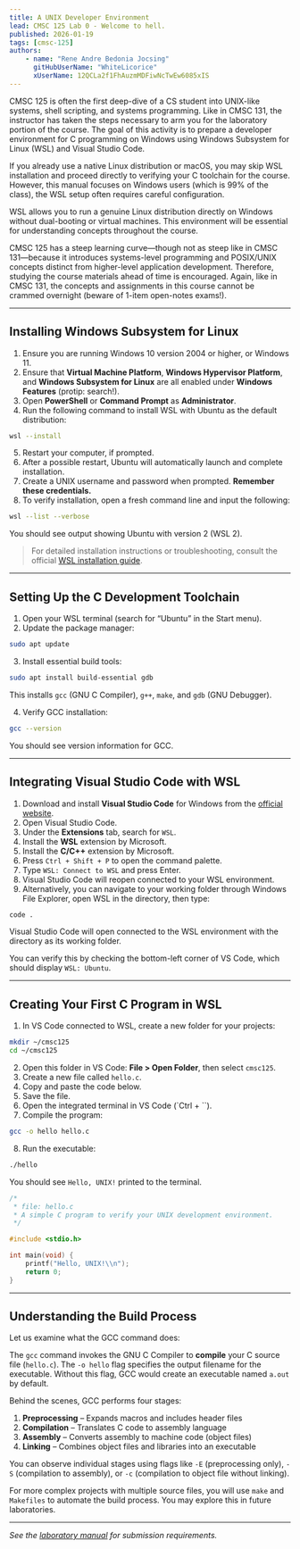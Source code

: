 ```yaml
---
title: A UNIX Developer Environment
lead: CMSC 125 Lab 0 - Welcome to hell.
published: 2026-01-19
tags: [cmsc-125]
authors:
    - name: "Rene Andre Bedonia Jocsing"
      gitHubUserName: "WhiteLicorice"
      xUserName: 12QCLa2f1FhAuzmMDFiwNcTwEw6085xIS
---
```


CMSC 125 is often the first deep-dive of a CS student into UNIX-like systems, shell scripting, and systems programming. Like in CMSC 131, the instructor has taken the steps necessary to arm you for the laboratory portion of the course. The goal of this activity is to prepare a developer environment for C programming on Windows using Windows Subsystem for Linux (WSL) and Visual Studio Code.

If you already use a native Linux distribution or macOS, you may skip WSL installation and proceed directly to verifying your C toolchain for the course. However, this manual focuses on Windows users (which is 99% of the class), the WSL setup often requires careful configuration.

WSL allows you to run a genuine Linux distribution directly on Windows without dual-booting or virtual machines. This environment will be essential for understanding concepts throughout the course.

CMSC 125 has a steep learning curve—though not as steep like in CMSC 131—because it introduces systems-level programming and POSIX/UNIX concepts distinct from higher-level application development. Therefore, studying the course materials ahead of time is encouraged. Again, like in CMSC 131, the concepts and assignments in this course cannot be crammed overnight (beware of 1-item open-notes exams!).

---

## Installing Windows Subsystem for Linux

1. Ensure you are running Windows 10 version 2004 or higher, or Windows 11.  
2. Ensure that **Virtual Machine Platform**, **Windows Hypervisor Platform**, and **Windows Subsystem for Linux** are all enabled under **Windows Features** (protip: search!).  
3. Open **PowerShell** or **Command Prompt** as **Administrator**.  
4. Run the following command to install WSL with Ubuntu as the default distribution:

```bash
wsl --install
```

5. Restart your computer, if prompted.  
6. After a possible restart, Ubuntu will automatically launch and complete installation.  
7. Create a UNIX username and password when prompted. **Remember these credentials.**  
8. To verify installation, open a fresh command line and input the following:

```bash
wsl --list --verbose
```

You should see output showing Ubuntu with version 2 (WSL 2).

> For detailed installation instructions or troubleshooting, consult the official [WSL installation guide](https://learn.microsoft.com/en-us/windows/wsl/install).

---

## Setting Up the C Development Toolchain

1. Open your WSL terminal (search for “Ubuntu” in the Start menu).  
2. Update the package manager:

```bash
sudo apt update
```

3. Install essential build tools:

```bash
sudo apt install build-essential gdb
```

This installs `gcc` (GNU C Compiler), `g++`, `make`, and `gdb` (GNU Debugger).

4. Verify GCC installation:

```bash
gcc --version
```

You should see version information for GCC.

---

## Integrating Visual Studio Code with WSL

1. Download and install **Visual Studio Code** for Windows from the [official website](https://code.visualstudio.com/).  
2. Open Visual Studio Code.  
3. Under the **Extensions** tab, search for `WSL`.  
4. Install the **WSL** extension by Microsoft.  
5. Install the **C/C++** extension by Microsoft.  
6. Press `Ctrl + Shift + P` to open the command palette.  
7. Type `WSL: Connect to WSL` and press Enter.  
8. Visual Studio Code will reopen connected to your WSL environment.  
9. Alternatively, you can navigate to your working folder through Windows File Explorer, open WSL in the directory, then type:

```bash
code .
```

Visual Studio Code will open connected to the WSL environment with the directory as its working folder.

You can verify this by checking the bottom-left corner of VS Code, which should display `WSL: Ubuntu`.

---

## Creating Your First C Program in WSL

1. In VS Code connected to WSL, create a new folder for your projects:

```bash
mkdir ~/cmsc125
cd ~/cmsc125
```

2. Open this folder in VS Code: **File > Open Folder**, then select `cmsc125`.  
3. Create a new file called `hello.c`.  
4. Copy and paste the code below.  
5. Save the file.  
6. Open the integrated terminal in VS Code (`Ctrl + \``).  
7. Compile the program:

```bash
gcc -o hello hello.c
```

8. Run the executable:

```bash
./hello
```

You should see `Hello, UNIX!` printed to the terminal.

```c
/*
 * file: hello.c
 * A simple C program to verify your UNIX development environment.
 */

#include <stdio.h>

int main(void) {
    printf("Hello, UNIX!\\n");
    return 0;
}
```

---

## Understanding the Build Process

Let us examine what the GCC command does:

The `gcc` command invokes the GNU C Compiler to **compile** your C source file (`hello.c`). The `-o hello` flag specifies the output filename for the executable. Without this flag, GCC would create an executable named `a.out` by default.

Behind the scenes, GCC performs four stages:

1. **Preprocessing** – Expands macros and includes header files  
2. **Compilation** – Translates C code to assembly language  
3. **Assembly** – Converts assembly to machine code (object files)  
4. **Linking** – Combines object files and libraries into an executable  

You can observe individual stages using flags like `-E` (preprocessing only), `-S` (compilation to assembly), or `-c` (compilation to object file without linking).

For more complex projects with multiple source files, you will use `make` and `Makefiles` to automate the build process. You may explore this in future laboratories.

---

*See the [laboratory manual](https://drive.google.com/file/d/12QCLa2f1FhAuzmMDFiwNcTwEw6085xIS/view?usp=drive_link) for submission requirements.*

